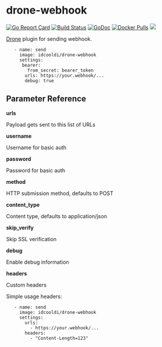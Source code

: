 # drone-webhook
[![Go Report Card](https://goreportcard.com/badge/github.com/idcooldi/drone-webhook)](https://goreportcard.com/report/github.com/idcooldi/drone-webhook)
[![Build Status](https://cloud.drone.io/api/badges/idcooldi/drone-webhook/status.svg)](https://cloud.drone.io/idcooldi/drone-webhook)
[![GoDoc](https://godoc.org/github.com/idcooldi/drone-webhook?status.svg)](https://godoc.org/github.com/idcooldi/drone-webhook)
[![Docker Pulls](https://img.shields.io/docker/pulls/idcooldi/drone-webhook.svg)](https://hub.docker.com/r/idcooldi/drone-webhook)
[![](https://images.microbadger.com/badges/image/idcooldi/drone-webhook.svg)](https://microbadger.com/images/idcooldi/drone-webhook "Get your own image badge on microbadger.com")



[Drone](https://github.com/drone/drone) plugin for sending webhook.


```steps:
   - name: send
     image: idcooldi/drone-webhook
     settings:
      bearer:
        from_secret: bearer_token
       urls: https://your.webhook/...
       debug: true
```

## Parameter Reference

**urls**

Payload gets sent to this list of URLs

**username**

Username for basic auth

**password**

Password for basic auth

**method**

HTTP submission method, defaults to POST

**content_type**

Content type, defaults to application/json

**skip_verify**

Skip SSL verification

**debug**

Enable debug information

**headers**

Custom headers 

Simple usage headers:
```
   - name: send
     image: idcooldi/drone-webhook
     settings:
       urls:
         - https://your.webhook/...
       headers:
         - "Content-Length=123"
```

